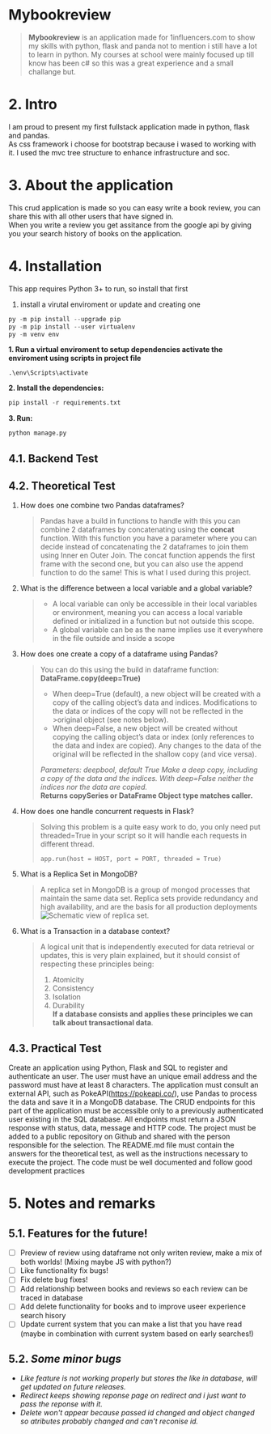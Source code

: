# Mybookreview
> **Mybookreview** is an application made for 1influencers.com to show my skills with python, flask and panda not to mention i still have a lot to learn in python. My courses at school were mainly focused up till know has been c# so this was a great experience and a small challange but.
> 
# 2. Intro
I am proud to present my first fullstack application made in python, flask and pandas.\
As css framework i choose for bootstrap because i wased to working with it. 
I used the mvc tree structure to enhance infrastructure and soc.


# 3. About the application
This crud application is made so you can easy write a book review, you can share this with all other users that have signed in.\
When you write a review you get assitance from the google api by giving you your search history of books on the application.

# 4. Installation

This app requires Python 3+ to run, so install that first


1. install a virutal enviroment or update and creating one

 
```python
py -m pip install --upgrade pip
py -m pip install --user virtualenv
py -m venv env

```


**1. Run a virtual enviroment to setup dependencies activate the enviroment using scripts in project file** 
```cd to env folder
.\env\Scripts\activate
```

**2. Install the dependencies:**

```python
pip install -r requirements.txt 
```

**3. Run:**

```python
python manage.py
```

## 4.1. Backend Test
## 4.2. Theoretical Test
1. How does one combine two Pandas dataframes?
   > Pandas have a build in functions to handle with this you can combine 2 dataframes by concatenating using the **concat** function. 
   With this function you have a parameter where you can decide instead of concatenating the 2 dataframes to join them using Inner en Outer Join.
   The concat function appends the first frame with the second one, but you can also use the append function to do the same! 
   This is what I used during this project. 
2. What is the difference between a local variable and a global variable?
   > - A local variable can only be accessible in their local variables or environment, meaning you can access a local variable defined or initialized in a function but not outside this scope.
   > - A global variable can be as the name implies use it everywhere in the file outside and inside a scope
3. How does one create a copy of a dataframe using Pandas?
   >You can do this using the build in dataframe function:\
      **DataFrame.copy(deep=True)**
   >- When deep=True (default), a new object will be created with a copy of the calling object’s data and indices. Modifications to the data or indices of the copy will not be reflected in the >original object (see notes below).
   >- When deep=False, a new object will be created without copying the calling object’s data or index (only references to the data and index are copied). Any changes to the data of the original will be reflected in the shallow copy (and vice versa).
   >
   > *Parameters: 
   > deepbool, default True
   > Make a deep copy, including a copy of the data and the indices. With deep=False neither the indices nor the data are copied.*\
   > **Returns copySeries or DataFrame Object type matches caller.**
   
1. How does one handle concurrent requests in Flask?
   > Solving this problem is a quite easy work to do, you only need put threaded=True in your script so it will handle each requests in different thread.
   >
   > ```
   > app.run(host = HOST, port = PORT, threaded = True)
   > ```
   >

   
2. What is a Replica Set in MongoDB?
   >A replica set in MongoDB is a group of mongod processes that maintain the same data set. Replica sets provide redundancy and high availability, and are the basis for all production deployments
   ![Schematic view of replica set ](https://www.mongodb.com/docs/manual/images/replica-set-read-write-operations-primary.bakedsvg.svg "Schematic view of replica set").
3. What is a Transaction in a database context?
   > A logical unit that is independently executed for data retrieval or updates, this is very plain explained, but it should consist of respecting these principles being:
   > 1. Atomicity
   > 2. Consistency
   > 3. Isolation
   > 4. Durability\
   >**If a database consists and applies these principles we can talk about transactional data**.

   
## 4.3. Practical Test
Create an application using Python, Flask and SQL to register and authenticate an user.
The user must have an unique email address and the password must have at least 8
characters.
The application must consult an external API, such as PokeAPI(https://pokeapi.co/), use
Pandas to process the data and save it in a MongoDB database. The CRUD endpoints
for this part of the application must be accessible only to a previously authenticated user
existing in the SQL database. All endpoints must return a JSON response with status,
data, message and HTTP code.
The project must be added to a public repository on Github and shared with the person
responsible for the selection. The README.md file must contain the answers for the
theoretical test, as well as the instructions necessary to execute the project.
The code must be well documented and follow good development practices

# 5. Notes and remarks
## 5.1. Features for the future!
- [ ] Preview of review using dataframe not only writen review, make a mix of both worlds! (Mixing maybe JS with python?)
- [ ] Like functionality fix bugs!
- [ ] Fix delete bug fixes!
- [ ] Add relationship between books and reviews so each review can be traced in database
- [ ] Add delete functionality for books and to improve useer experience search hisory
- [ ] Update current system that you can make a list that you have read (maybe in combination with current system based on early searches!)

## 5.2. *Some minor bugs*
 - *Like feature is not working properly but stores the like in database, will get updated on future releases.*
 - *Redirect keeps showing reponse page on redirect and i just want to pass the reponse with it.*
 - *Delete won't appear because passed id changed and object changed so atributes probably changed and can't reconise id.* 


